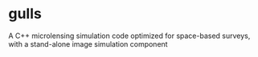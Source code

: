 # gulls
A C++ microlensing simulation code optimized for space-based surveys, with a stand-alone image simulation component
